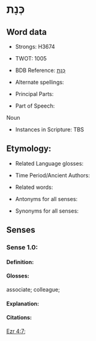 # כְּנָת

<!-- Status: S2="NeedsEdits" -->
<!-- Lexica used for edits:   -->

## Word data

* Strongs: H3674

* TWOT: 1005

* BDB Reference: [כְּנָת](rc://en/bdb/dict/k.cf.ad)

* Alternate spellings:

* Principal Parts:

* Part of Speech:

Noun

* Instances in Scripture: TBS

## Etymology:

* Related Language glosses:

* Time Period/Ancient Authors:

* Related words:

* Antonyms for all senses:

* Synonyms for all senses:

## Senses

### Sense 1.0:

#### Definition:

#### Glosses:

associate; colleague; 

#### Explanation:

#### Citations:

[Ezr 4:7](rc://he/uhb/book/ezr/4/7); 

